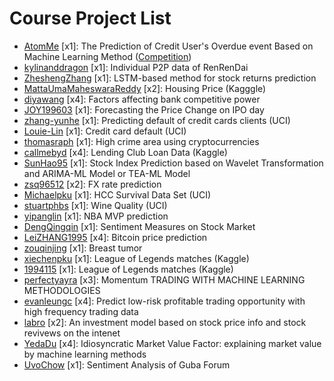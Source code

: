 # Course Project List

* [AtomMe](https://github.com/AtomMe/PHBS_TQFML/tree/master/Project/Credit) [x1]: The Prediction of Credit User's Overdue event Based on Machine Learning Method ([Competition](https://open.chinaums.com/#/intro))
* [kylinanddragon](https://github.com/kylinanddragon/GITHUB_1701213097-PHBS_TQFML-Project) [x1]: Individual P2P data of RenRenDai
* [ZheshengZhang](https://github.com/ZheshengZhang/ZheshengZhang-PHBS_TQFML-Project) [x1]: LSTM-based method for stock returns prediction
* [MattaUmaMaheswaraReddy](http://www.github.com/MattaUmaMaheswaraReddy/PHBS_ML_Project) [x2]: Housing Price (Kagggle)
* [diyawang](https://github.com/diyawang/PHBS_TQFML) [x4]: Factors affecting bank competitive power
* [JOY199603](https://github.com/JOY199603/2017.M3.TQF-Forcasting-price-change-on-IPO-day) [x1]: Forecasting the Price Change on IPO day
* [zhang-yunhe](https://github.com/zhang-yunhe/PHBS_TQFML-Project) [x1]: Predicting default of credit cards clients (UCI)
* [Louie-Lin](https://github.com/Louie-Lin/PHBS_TQFML/tree/master/Project) [x1]: Credit card default (UCI)
* [thomasraph](https://github.com/thomasraph/PHBS_TQFML/) [x1]: High crime area using cryptocurrencies
* [callmebyd](https://github.com/callmebyd/PHBS_TQFML/tree/master/Project) [x4]: Lending Club Loan Data (Kaggle)
* [SunHao95](https://github.com/SunHao95/PHBS_TQFML-Stock-Index-Prediction-based-on-Wavelet-Transformation-and-ARIMA-ML-Model-or-TEA-ML-Model) [x1]: Stock Index Prediction based on Wavelet Transformation and ARIMA-ML Model or TEA-ML Model
* [zsq96512](https://github.com/zsq96512/zsq96512-PHBS_TQFML-Project) [x2]: FX rate prediction
* [Michaelpku](https://github.com/Michaelpku/PHBS_TQFML) [x1]: HCC Survival Data Set (UCI)
* [stuartphbs](https://github.com/stuartphbs/PHBS_TQFML-/tree/master/Project) [x1]: Wine Quality (UCI)
* [yipanglin](https://github.com/yipanglin/PHBS_TQFML/tree/master/Project) [x1]: NBA MVP prediction
* [DengQingqin](https://github.com/DengQingqin/PHBS_TQFML-Sentiment-Measures-on-Stock-Market) [x1]: Sentiment Measures on Stock Market
* [LeiZHANG1995](https://github.com/LeiZHANG1995/PHBS_TQFML/tree/master/Project) [x4]: Bitcoin price prediction
* [zouqinjing](https://github.com/zouqinjing/PHBS_TQFML/tree/master/Project) [x1]: Breast tumor
* [xiechenpku](https://github.com/xiechenpku/PHBS_TQFML/tree/master/Project) [x1]: League of Legends matches (Kaggle)
* [1994115](https://github.com/zzg1994115/PHBS_TQFML/tree/master/Project) [x1]: League of Legends matches (Kaggle)
* [perfectyayra](https://github.com/perfectyayra/PHBS_TQFML) [x3]: Momentum TRADING WITH MACHINE LEARNING METHODOLOGIES
* [evanleungc](https://github.com/evanleungc/PHBS_TQFML/blob/master/Project) [x4]: Predict low-risk profitable trading opportunity with high frequency trading data
* [labro](https://github.com/labro/PHBS_TQFML/tree/master/Project) [x2]: An investment model based on stock price info and stock revivews on the intenet
* [YedaDu](https://github.com/YedaDu/PHBS_TQFML_Project) [x4]: Idiosyncratic Market Value Factor: explaining market value by machine learning methods
* [UvoChow](https://github.com/UvoChow/PHBS_TQFML/tree/master/Project) [x1]: Sentiment Analysis of Guba Forum
